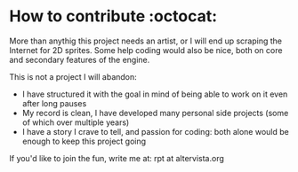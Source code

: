 # How to contribute :octocat:
More than anythig this project needs an artist, or I will end up scraping the Internet for 2D sprites.
Some help coding would also be nice, both on core and secondary features of the engine.

This is not a project I will abandon:
- I have structured it with the goal in mind of being able to work on it even after long pauses
- My record is clean, I have developed many personal side projects (some of which over multiple years)
- I have a story I crave to tell, and passion for coding: both alone would be enough to keep this project going

If you'd like to join the fun, write me at: rpt at altervista.org